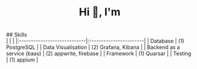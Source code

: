 <h1 align="center">Hi 👋, I'm </h1><br>## Skills <br>
|                             |                        |
|:----------------------------|:-----------------------|
| Database                    | (1) PostgreSQL         |
| Data Visualisation          | (2) Grafana, Kibana    |
| Backend as a service (baas) | (2) appwrite, firebase |
| Framework                   | (1) Quarsar            |
| Testing                     | (1) appium             |
